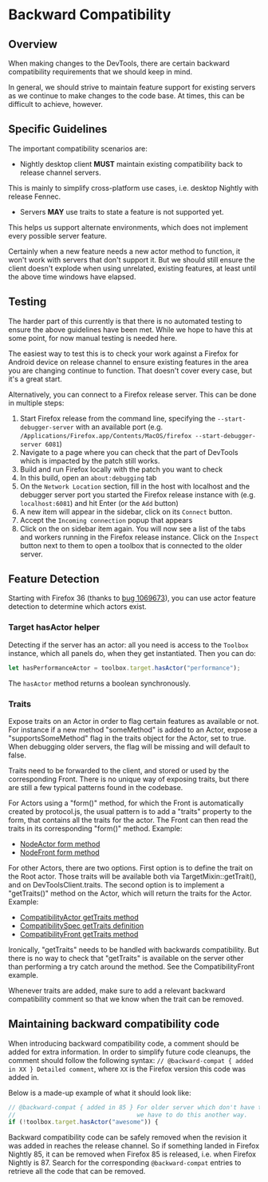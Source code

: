 # Backward Compatibility

## Overview

When making changes to the DevTools, there are certain backward compatibility requirements that we should keep in mind.

In general, we should strive to maintain feature support for existing servers as we continue to make changes to the code base. At times, this can be difficult to achieve, however.

## Specific Guidelines

The important compatibility scenarios are:

- Nightly desktop client **MUST** maintain existing compatibility back to release channel servers.

This is mainly to simplify cross-platform use cases, i.e. desktop Nightly with release Fennec.

- Servers **MAY** use traits to state a feature is not supported yet.

This helps us support alternate environments, which does not implement every possible server feature.

Certainly when a new feature needs a new actor method to function, it won't work with servers that don't support it. But we should still ensure the client doesn't explode when using unrelated, existing features, at least until the above time windows have elapsed.

## Testing

The harder part of this currently is that there is no automated testing to ensure the above guidelines have been met. While we hope to have this at some point, for now manual testing is needed here.

The easiest way to test this is to check your work against a Firefox for Android device on release channel to ensure existing features in the area you are changing continue to function. That doesn't cover every case, but it's a great start.

Alternatively, you can connect to a Firefox release server. This can be done in multiple steps:

1. Start Firefox release from the command line, specifying the `--start-debugger-server` with an available port (e.g. `/Applications/Firefox.app/Contents/MacOS/firefox --start-debugger-server 6081`)
2. Navigate to a page where you can check that the part of DevTools which is impacted by the patch still works.
3. Build and run Firefox locally with the patch you want to check
4. In this build, open an `about:debugging` tab
5. On the `Network Location` section, fill in the host with localhost and the debugger server port you started the Firefox release instance with (e.g. `localhost:6081`) and hit Enter (or the `Add` button)
6. A new item will appear in the sidebar, click on its `Connect` button.
7. Accept the `Incoming connection` popup that appears
8. Click on the on sidebar item again. You will now see a list of the tabs and workers running in the Firefox release instance. Click on the `Inspect` button next to them to open a toolbox that is connected to the older server.

## Feature Detection

Starting with Firefox 36 (thanks to [bug 1069673](https://bugzilla.mozilla.org/show_bug.cgi?id=1069673)), you can use actor feature detection to determine which actors exist.

### Target hasActor helper

Detecting if the server has an actor: all you need is access to the `Toolbox` instance, which all panels do, when they get instantiated. Then you can do:

```js
let hasPerformanceActor = toolbox.target.hasActor("performance");
```

The `hasActor` method returns a boolean synchronously.

### Traits

Expose traits on an Actor in order to flag certain features as available or not. For instance if a new method "someMethod" is added to an Actor, expose a "supportsSomeMethod" flag in the traits object for the Actor, set to true. When debugging older servers, the flag will be missing and will default to false.

Traits need to be forwarded to the client, and stored or used by the corresponding Front. There is no unique way of exposing traits, but there are still a few typical patterns found in the codebase.

For Actors using a "form()" method, for which the Front is automatically created by protocol.js, the usual pattern is to add a "traits" property to the form, that contains all the traits for the actor. The Front can then read the traits in its corresponding "form()" method. Example:

- [NodeActor form method](https://searchfox.org/mozilla-central/rev/e75e8e5b980ef18f4596a783fbc8a36621de7d1e/devtools/server/actors/inspector/node.js#209)
- [NodeFront form method](https://searchfox.org/mozilla-central/rev/e75e8e5b980ef18f4596a783fbc8a36621de7d1e/devtools/client/fronts/node.js#145)

For other Actors, there are two options. First option is to define the trait on the Root actor. Those traits will be available both via TargetMixin::getTrait(), and on DevToolsClient.traits. The second option is to implement a "getTraits()" method on the Actor, which will return the traits for the Actor. Example:

- [CompatibilityActor getTraits method](https://searchfox.org/mozilla-central/rev/e75e8e5b980ef18f4596a783fbc8a36621de7d1e/devtools/shared/specs/compatibility.js#40)
- [CompatibilitySpec getTraits definition](https://searchfox.org/mozilla-central/rev/e75e8e5b980ef18f4596a783fbc8a36621de7d1e/devtools/shared/specs/compatibility.js#40-43)
- [CompatibilityFront getTraits method](https://searchfox.org/mozilla-central/rev/e75e8e5b980ef18f4596a783fbc8a36621de7d1e/devtools/client/fronts/compatibility.js#41-47)

Ironically, "getTraits" needs to be handled with backwards compatibility. But there is no way to check that "getTraits" is available on the server other than performing a try catch around the method. See the CompatibilityFront example.

Whenever traits are added, make sure to add a relevant backward compatibility comment so that we know when the trait can be removed.

## Maintaining backward compatibility code

When introducing backward compatibility code, a comment should be added for extra information.
In order to simplify future code cleanups, the comment should follow the following syntax:
`// @backward-compat { added in XX } Detailed comment`, where `XX` is the Firefox version this code was added in.

Below is a made-up example of what it should look like:

```js
// @backward-compat { added in 85 } For older server which don't have the AwesomeActor,
//                                  we have to do this another way.
if (!toolbox.target.hasActor("awesome")) {
```

Backward compatibility code can be safely removed when the revision it was added in reaches the release channel.
So if something landed in Firefox Nightly 85, it can be removed when Firefox 85 is released, i.e. when Firefox Nightly is 87. Search for the corresponding `@backward-compat` entries to retrieve all the code that can be removed.
